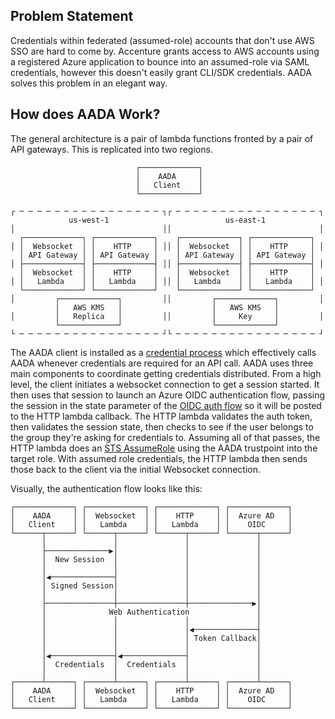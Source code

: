 Problem Statement
---

Credentials within federated (assumed-role) accounts that don't use AWS SSO are hard to come by.  Accenture grants
access to AWS accounts using a registered Azure application to bounce into an assumed-role via SAML credentials,
however this doesn't easily grant CLI/SDK credentials.  AADA solves this problem in an elegant way.

How does AADA Work?
---

The general architecture is a pair of lambda functions fronted by a pair of API gateways.  This is replicated
into two regions.

```
                            ┌─────────────┐                           
                            │    AADA     │                           
                            │   Client    │                           
                            └─────────────┘                           
                                                                      
┌ ─ ─ ─ ─ ─ ─ ─ ─ ─ ─ ─ ─ ─ ─ ─ ─ ┐┌ ─ ─ ─ ─ ─ ─ ─ ─ ─ ─ ─ ─ ─ ─ ─ ─ ┐
             us-west-1                          us-east-1             
│                                 ││                                 │
  ┌─────────────┐ ┌─────────────┐    ┌─────────────┐ ┌─────────────┐  
│ │  Websocket  │ │    HTTP     │ ││ │  Websocket  │ │    HTTP     │ │
  │ API Gateway │ │ API Gateway │    │ API Gateway │ │ API Gateway │  
│ ├─────────────┤ ├─────────────┤ ││ ├─────────────┤ ├─────────────┤ │
  │  Websocket  │ │    HTTP     │    │  Websocket  │ │    HTTP     │  
│ │   Lambda    │ │   Lambda    │ ││ │   Lambda    │ │   Lambda    │ │
  └─────────────┘ └─────────────┘    └─────────────┘ └─────────────┘  
│         ┌─────────────┐         ││         ┌─────────────┐         │
          │   AWS KMS   │                    │   AWS KMS   │          
│         │   Replica   │         ││         │     Key     │         │
          └─────────────┘                    └─────────────┘          
└ ─ ─ ─ ─ ─ ─ ─ ─ ─ ─ ─ ─ ─ ─ ─ ─ ┘└ ─ ─ ─ ─ ─ ─ ─ ─ ─ ─ ─ ─ ─ ─ ─ ─ ┘
```

The AADA client is installed as a 
[credential process](https://docs.aws.amazon.com/cli/latest/userguide/cli-configure-sourcing-external.html)
which effectively calls AADA whenever credentials are required for an API call.  AADA uses three main components
to coordinate getting credentials distributed.  From a high level, the client initiates a websocket connection
to get a session started.  It then uses that session to launch an Azure OIDC authentication flow, passing the
session in the state parameter of the 
[OIDC auth flow](https://learn.microsoft.com/en-us/azure/active-directory/develop/v2-protocols-oidc)
so it will be posted to the HTTP lambda callback.  The HTTP lambda validates the auth token, then validates the
session state, then checks to see if the user belongs to the group they're asking for credentials to.  Assuming
all of that passes, the HTTP lambda does an 
[STS AssumeRole](https://docs.aws.amazon.com/STS/latest/APIReference/API_AssumeRole.html)
using the AADA trustpoint into the target role.  With assumed role credentials, the HTTP lambda then sends those
back to the client via the initial Websocket connection.

Visually, the authentication flow looks like this:

```
┌─────────────┐ ┌─────────────┐ ┌─────────────┐ ┌─────────────┐
│    AADA     │ │  Websocket  │ │    HTTP     │ │  Azure AD   │
│   Client    │ │   Lambda    │ │   Lambda    │ │    OIDC     │
└──────┬──────┘ └──────┬──────┘ └──────┬──────┘ └──────┬──────┘
       │               │               │               │       
       ├──────────────▶│               │               │       
       │  New Session  │               │               │       
       │               │               │               │       
       │◀──────────────┤               │               │       
       │ Signed Session│               │               │       
       │               │               │               │       
       ├───────────────┼───────────────┼──────────────▶│       
       │              Web Authentication               │       
       │               │               │               │       
       │               │               │◀──────────────┤       
       │               │               │ Token Callback│       
       │               │               │               │       
       │◀──────────────┤◀──────────────┤               │       
       │  Credentials  │  Credentials  │               │       
       │               │               │               │       
┌──────┴──────┐ ┌──────┴──────┐ ┌──────┴──────┐ ┌──────┴──────┐
│    AADA     │ │  Websocket  │ │    HTTP     │ │  Azure AD   │
│   Client    │ │   Lambda    │ │   Lambda    │ │    OIDC     │
└─────────────┘ └─────────────┘ └─────────────┘ └─────────────┘
```
